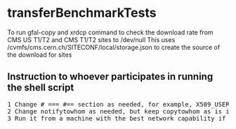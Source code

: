 # transferBenchmarkTests
To run gfal-copy and xrdcp command to check the download rate from CMS US T1/T2 and CMS T1/T2 sites
to /dev/null
This uses /cvmfs/cms.cern.ch/SITECONF/local/storage.json to create the source of the download for sites

## Instruction to whoever participates in running the shell script
<pre>
1 Change # === #== section as needed, for example, X509_USER_PROXY should be set to a proper path
2 Change notifytowhom as needed, but keep copytowhom as is if possible.
3 Run it from a machine with the best network capability if possible, e.g., an xrootd server machine
</pre>
